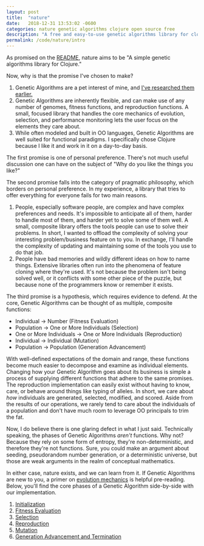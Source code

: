 ```yaml
---
layout: post
title:  "nature"
date:   2018-12-31 13:53:02 -0600
categories: nature genetic algorithms clojure open source free
description: "A free and easy-to-use genetic algorithms library for clojure"
permalink: /code/nature/intro
---
```


As promised on the [README](https://github.com/nnichols/nature), nature aims to be "A simple genetic algorithms library for Clojure."

Now, why is that the promise I've chosen to make?

1.  Genetic Algorithms are a pet interest of mine, and [I've researched them earlier.](https://digitalcommons.iwu.edu/jwprc/2013/oralpres8/1/)
2.  Genetic Algorithms are inherently flexible, and can make use of any number of genomes, fitness functions, and reproduction functions.
    A small, focused library that handles the core mechanics of evolution, selection, and performance monitoring lets the user focus on the elements they care about.
3.  While often modeled and built in OO languages, Genetic Algorithms are well suited for functional paradigms.
    I specifically chose Clojure because I like it and work in it on a day-to-day basis.

The first promise is one of personal preference.
There's not much useful discussion one can have on the subject of "Why do you like the things you like?"

The second promise falls into the category of pragmatic philosophy, which borders on personal preference.
In my experience, a library that tries to offer everything for everyone fails for two main reasons.

1.  People, especially software people, are complex and have complex preferences and needs.
    It's impossible to anticipate all of them, harder to handle most of them, and harder yet to solve some of them well.
    A small, composite library offers the tools people can use to solve their problems.
    In short, I wanted to offload the complexity of solving your interesting problem/business feature on to you.
    In exchange, I'll handle the complexity of updating and maintaining some of the tools you use to do that job.
2.  People have bad memories and wildly different ideas on how to name things.
    Extensive libraries often run into the phenomena of feature cloning where they're used.
    It's not because the problem isn't being solved well, or it conflicts with some other piece of the puzzle, but because none of the programmers know or remember it exists.

The third promise is a hypothesis, which requires evidence to defend.
At the core, Genetic Algorithms can be thought of as multiple, composite functions:

-   Individual -> Number (Fitness Evaluation)
-   Population -> One or More Individuals (Selection)
-   One or More Individuals -> One or More Individuals (Reproduction)
-   Individual -> Individual (Mutation)
-   Population -> Population (Generation Advancement)

With well-defined expectations of the domain and range, these functions become much easier to decompose and examine as individual elements.
Changing how your Genetic Algorithm goes about its business is simple a process of supplying different functions that adhere to the same promises.
The reproduction implementation can easily exist without having to know, care, or behave around things like typing of alleles.
In short, we care about _how_ individuals are generated, selected, modified, and scored.
Aside from the results of our operations, we rarely tend to care about the individuals of a population and don't have much room to leverage OO principals to trim the fat.

Now, I do believe there is one glaring defect in what I just said.
Technically speaking, the phases of Genetic Algorithms _aren't_ functions.
Why not?
Because they rely on some form of entropy, they're non-deterministic, and therefore they're not functions.
Sure, you could make an argument about seeding, pseudorandom number generation, or a deterministic universe, but those are weak arguments in the realm of conceptual mathematics.

In either case, nature exists, and we can learn from it.
If Genetic Algorithms are new to you, a primer on [evolution mechanics](/code/nature/evolution-mechanics) is helpful pre-reading.
Below, you'll find the core phases of a Genetic Algorithm side-by-side with our implementation.

1.  [Initialization](/code/nature/initialization)
2.  [Fitness Evaluation](/code/nature/fitness-evaluation)
3.  [Selection](/code/nature/selection)
4.  [Reproduction](/code/nature/reproduction)
5.  [Mutation](/code/nature/mutation)
6.  [Generation Advancement and Termination](/code/nature/termination)

